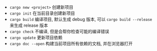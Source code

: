 * `cargo new <project>` 创建新项目
* `cargo init` 在当前目录创建新项目
* `cargo build` 编译项目, 默认生成 debug 版本, 可以 `cargo build --release` 来生成 release 版本
* `cargo check` 不编译, 但是会帮你检查可能的编译错误
* `cargo update` 更新项目依赖
* `cargo doc --open` 构建当前项目所有依赖的文档, 并在浏览器打开